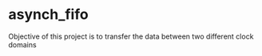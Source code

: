 # asynch_fifo
Objective of this project is to transfer the data between two different clock domains 
